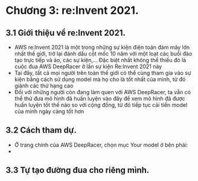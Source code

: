 # Chương 3: re:Invent 2021.

## 3.1 Giới thiệu về re:Invent 2021.

- AWS re:Invent 2021 là một trong những sự kiện điện toán đám mây lớn nhất thế giới, trở lại đánh dấu cột mốc 10 năm với một loạt các buổi đào tạo trực tiếp và ảo, các sự kiện,... Đặc biệt nhất không thể thiếu đó là cuộc đua AWS DeepRacer ở lần sự kiện Re:Invent 2021 này
- Tại đây, tất cả mọi người trên toàn thế giới có thể cùng tham gia vào sự kiện bằng cách sử dụng model mà họ cho là tốt nhất của mình, từ đó giành các thứ hạng cao
- Đối với những người còn đang làm quen với AWS DeepRacer, ta vẫn có thể thử đưa mô hình đã huấn luyện vào đây để xem mô hình đã được huấn luyện tốt thế nào so với cộng đồng, từ đó tiếp tục cải tiến model của mình ngày càng tốt hơn

## 3.2 Cách tham dự.

- Ở trang chính của AWS DeepRacer, chọn mục Your model ở bên phải:
- 
## 3.3 Tự tạo đường đua cho riêng mình.
